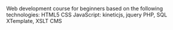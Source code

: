 Web development course for beginners based on the following technologies:
HTML5
CSS
JavaScript: kineticjs, jquery
PHP, SQL
XTemplate, XSLT
CMS